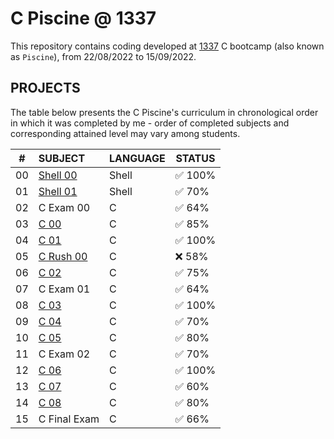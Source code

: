 # C Piscine @ 1337

This repository contains coding developed at [1337](https://www.1337.ma/) C bootcamp (also known as `Piscine`), from 22/08/2022 to 15/09/2022.

## PROJECTS

The table below presents the C Piscine's curriculum in chronological order in which it was completed by me - order of completed subjects and corresponding attained level may vary among students.

|#	|SUBJECT			|LANGUAGE	|STATUS									|
|:-:	|:--				|-		|--							 		|
|00	|[Shell 00](./SHELL/shell00)	|Shell		| ✅ 100%	|
|01	|[Shell 01](./SHELL/shell01)	|Shell		| ✅ 70%	|
|02	|C Exam 00			|C		| ✅ 64%	|
|03	|[C 00](./C/C00)		|C		| ✅ 85%	|
|04	|[C 01](./C/C01)		|C		| ✅ 100%	|
|05	|[C Rush 00](./C/rush01)	|C		| ❌ 58%	|
|06	|[C 02](./C/C02)		|C		| ✅ 75%	|
|07	|C Exam 01			|C		| ✅ 64%	|
|08	|[C 03](./C/C03)		|C		| ✅ 100%	|
|09	|[C 04](./C/C04)		|C		| ✅ 70%	|
|10	|[C 05](./C/C05)		|C		| ✅ 80%	|
|11	|C Exam 02			|C		| ✅ 70%	|
|12	|[C 06](./C/C06)		|C		| ✅ 100%	|
|13	|[C 07](./C/C07)		|C		| ✅ 60%	|
|14	|[C 08](./C/C08)		|C		| ✅ 80%	|
|15	|C Final Exam			|C		| ✅ 66%	|

